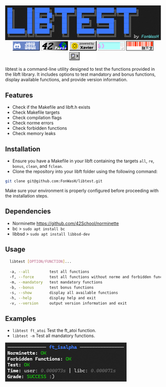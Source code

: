 <p align="center">
  <img src="resources/title.png" />
  <br><a href="https://discord.gg/hVr9nDFwgY"><img src="resources/discord.gif" /></a>
  <a href="https://42.fr/"><img src="resources/42.gif" /></a>
  <a href="https://raw.githubusercontent.com/FonWasH/libtest/main/resources/le_xav.jpg"><img src="resources/xav.gif" /></a>
  <img src="resources/logo1.gif" />
  <img src="resources/logo2.gif" />
  <img src="resources/000010.gif" />
</p>


libtest is a command-line utility designed to test the functions provided in the libft library.
It includes options to test mandatory and bonus functions, display available functions, and provide version information.

## Features
- Check if the Makefile and libft.h exists
- Check Makefile targets
- Check compilation flags
- Check norme errors
- Check forbidden functions
- Check memory leaks

## Installation
- Ensure you have a Makefile in your libft containing the targets `all`, `re`, `bonus`, `clean`, and `fclean`.
- Clone the repository into your libft folder using the following command:
```bash
git clone git@github.com:FonWasH/libtest.git
```
Make sure your environment is properly configured before proceeding with the installation steps.

## Dependencies
- Norminette https://github.com/42School/norminette
- bc > `sudo apt install bc`
- libbsd > `sudo apt install libbsd-dev`

## Usage
```bash
  libtest [OPTION/FUNCTION]...

  -a, --all         test all functions
  -f, --force       test all functions without norme and forbidden functions check
  -m, --mandatory   test mandatory functions
  -b, --bonus       test bonus functions
  -s, --show        display all available functions
  -h, --help        display help and exit
  -v, --version     output version information and exit
```
  
## Examples
- `libtest ft_atoi` Test the ft_atoi function.
- `libtest -m` Test all mandatory functions.
<p align="left">
  <img src="resources/example.png" />
</p>